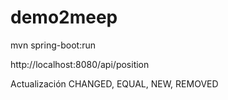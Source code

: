 # demo2meep

 mvn spring-boot:run


 http://localhost:8080/api/position


 Actualización 
 CHANGED, EQUAL, NEW, REMOVED